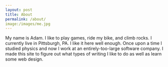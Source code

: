 ```yaml
---
layout: post
title: About
permalink: /about/
image:/images/me.jpg
---
```


My name is Adam. I like to play games, ride my bike, and climb rocks. I currently live in Pittsburgh, PA. I like it here well enough. Once upon a time I studied physics and now I work at an entirely-too-large software company. I made this site to figure out what types of writing I like to do as well as learn some web design.

